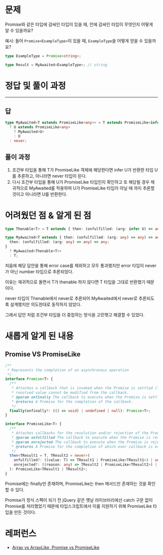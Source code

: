 # 문제

Promise와 같은 타입에 감싸인 타입이 있을 때, 안에 감싸인 타입이 무엇인지 어떻게 알 수 있을까요?

예시: 들어 `Promise<ExampleType>`이 있을 때, `ExampleType`을 어떻게 얻을 수 있을까요?

```ts
type ExampleType = Promise<string>;

type Result = MyAwaited<ExampleType>; // string
```

# 정답 및 풀이 과정

---

## 답

```ts
type MyAwaited<T extends PromiseLike<any>> = T extends PromiseLike<infer U>
  ? U extends PromiseLike<any>
    ? MyAwaited<U>
    : U
  : never;
```

## 풀이 과정

1. 조건부 타입을 통해 T가 PromiseLike 객체에 해당한다면 infer U가 반환한 타입 U를 추론하고, 아니라면 never 타입이 된다.
2. 다시 조건부 타입을 통해 U가 PromiseLike 타입인지 확인하고 또 해당될 경우 재귀적으로 MyAwaited를 적용하여 U가 PromiseLike 타입이 아닐 때 까지 추론할 것이고 아니라면 U를 반환한다.

# 어려웠던 점 & 알게 된 점

```ts
type Thenable<T> = T extends { then: (onfulfilled: (arg: infer U) => any) => any } ? U : never;

type MyAwaited<T extends { then: (onfulfilled: (arg: any) => any) => any }> = T extends {
  then: (onfulfilled: (arg: any) => any) => any;
}
  ? MyAwaited<Thenable<T>>
  : T;
```

처음에 해당 답안을 통해 error case를 제외하고 모두 통과했지만 error 타입이 never가 아닌 number 타입으로 추론되었다.

이유는 재귀적으로 돌면서 T가 thenable 하지 않다면 T 타입을 그대로 반환했기 때문이다.

never 타입이 Thenable에서 never로 추론되어 MyAwaited에서 never로 추론되도록 설계했지만 의도한대로 동작하지 않았다.

그래서 답안 처럼 조건부 타입을 더 중첩하는 방식을 고민햇고 해결할 수 있었다.

# 새롭게 알게 된 내용

## Promise VS PromiseLike

```ts
/**
 * Represents the completion of an asynchronous operation
 */
interface Promise<T> {
  /**
   * Attaches a callback that is invoked when the Promise is settled (fulfilled or rejected). The
   * resolved value cannot be modified from the callback.
   * @param onfinally The callback to execute when the Promise is settled (fulfilled or rejected).
   * @returns A Promise for the completion of the callback.
   */
  finally(onfinally?: (() => void) | undefined | null): Promise<T>;
}
```

```ts
interface PromiseLike<T> {
  /**
   * Attaches callbacks for the resolution and/or rejection of the Promise.
   * @param onfulfilled The callback to execute when the Promise is resolved.
   * @param onrejected The callback to execute when the Promise is rejected.
   * @returns A Promise for the completion of which ever callback is executed.
   */
  then<TResult1 = T, TResult2 = never>(
    onfulfilled?: ((value: T) => TResult1 | PromiseLike<TResult1>) | undefined | null,
    onrejected?: ((reason: any) => TResult2 | PromiseLike<TResult2>) | undefined | null
  ): PromiseLike<TResult1 | TResult2>;
}
```

Promise에는 finally만 존재하며, PromiseLike는 then 메서드만 존재하는 것을 확인할 수 있다.

Promise가 정식 스펙이 되기 전 jQuery 같은 옛날 라이브러리에선 catch 구문 없이 Promise를 처리했었기 때문에 타입스크립트에서 이를 지원하기 위해 PromiseLike 타입을 만든 것이다.

# 레퍼런스

- [Array vs ArrayLike, Promise vs PromiseLike](https://yceffort.kr/2021/11/array-arraylike-promise-promiselike)
